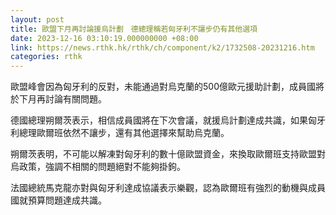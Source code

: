 ```yaml
---
layout: post
title: 歐盟下月再討論援烏計劃　德總理稱若匈牙利不讓步仍有其他選項
date: 2023-12-16 03:10:19.000000000 +08:00
link: https://news.rthk.hk/rthk/ch/component/k2/1732508-20231216.htm
categories: rthk
---
```


歐盟峰會因為匈牙利的反對，未能通過對烏克蘭的500億歐元援助計劃，成員國將於下月再討論有關問題。

德國總理朔爾茨表示，相信成員國將在下次會議，就援烏計劃達成共識，如果匈牙利總理歐爾班依然不讓步，還有其他選擇來幫助烏克蘭。

朔爾茨表明，不可能以解凍對匈牙利的數十億歐盟資金，來換取歐爾班支持歐盟對烏政策，強調不相關的問題絕對不能夠掛鉤。

法國總統馬克龍亦對與匈牙利達成協議表示樂觀，認為歐爾班有強烈的動機與成員國就預算問題達成共識。
